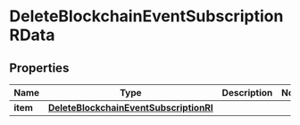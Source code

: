 

# DeleteBlockchainEventSubscriptionRData


## Properties

Name | Type | Description | Notes
------------ | ------------- | ------------- | -------------
**item** | [**DeleteBlockchainEventSubscriptionRI**](DeleteBlockchainEventSubscriptionRI.md) |  | 



